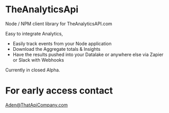 # TheAnalyticsApi
Node / NPM client library for TheAnalyticsAPI.com

Easy to integrate Analytics, 

- Easily track events from your Node application
- Download the Aggregate totals & Insights
- Have the results pushed into your Datalake or anywhere else via Zapier or Slack with Webhooks

Currently in closed Alpha.

# For early access contact

Aden@ThatApiCompany.com